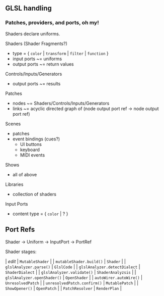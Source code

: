 ## GLSL handling

### Patches, providers, and ports, oh my!

Shaders declare uniforms.

Shaders (Shader Fragments?)
- type = { `color` | `transform` | `filter` | `function` }
- input ports ~= uniforms
- output ports ~= return values

Controls/Inputs/Generators
- output ports ~= results

Patches
- nodes ~= Shaders/Controls/Inputs/Generators
- links ~= acyclic directed graph of (node output port ref -> node output port ref)

Scenes
- patches
- event bindings (cues?)
  - UI buttons
  - keyboard
  - MIDI events

Shows
- all of above

Libraries
- collection of shaders


Input Ports
- content type = { `color` | ? }

Port Refs
-

Shader -> Uniform -> InputPort
  -> PortRef


Shader stages:

| _edit_                       | `MutableShader` |
| `mutableShader.build()`      | `Shader` |
| `glslAnalyzer.parse()`       | `GlslCode` |
| `glslAnalyzer.detectDialect` | `ShaderDialect` |
| `glslAnalyzer.validate()`    | `ShaderAnalyzsis` |
| `glslAnalyzer.openShader()`  | `OpenShader` |
| `autoWirer.autoWire()`       | `UnresolvedPatch` |
| `unresolvedPatch.confirm()`  | `MutablePatch`    |
| `ShowOpener()`               | `OpenPatch`       |
| `PatchResolver`              | `RenderPlan`      |

